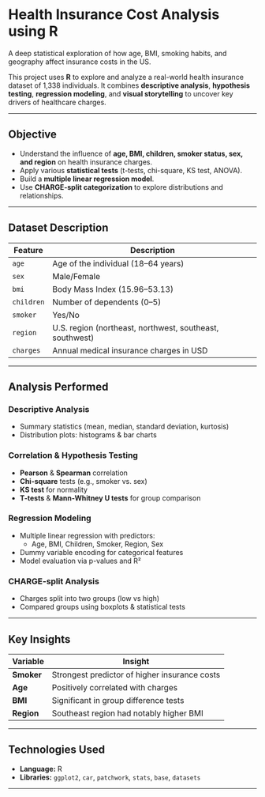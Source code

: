 # Health Insurance Cost Analysis using R

A deep statistical exploration of how age, BMI, smoking habits, and geography affect insurance costs in the US.

This project uses **R** to explore and analyze a real-world health insurance dataset of 1,338 individuals. It combines **descriptive analysis**, **hypothesis testing**, **regression modeling**, and **visual storytelling** to uncover key drivers of healthcare charges.

---

## Objective

- Understand the influence of **age, BMI, children, smoker status, sex, and region** on health insurance charges.
- Apply various **statistical tests** (t-tests, chi-square, KS test, ANOVA).
- Build a **multiple linear regression model**.
- Use **CHARGE-split categorization** to explore distributions and relationships.

---

## Dataset Description

| Feature    | Description |
|------------|-------------|
| `age`      | Age of the individual (18–64 years) |
| `sex`      | Male/Female |
| `bmi`      | Body Mass Index (15.96–53.13) |
| `children` | Number of dependents (0–5) |
| `smoker`   | Yes/No |
| `region`   | U.S. region (northeast, northwest, southeast, southwest) |
| `charges`  | Annual medical insurance charges in USD |

---

## Analysis Performed

### Descriptive Analysis
- Summary statistics (mean, median, standard deviation, kurtosis)
- Distribution plots: histograms & bar charts

### Correlation & Hypothesis Testing
- **Pearson** & **Spearman** correlation
- **Chi-square** tests (e.g., smoker vs. sex)
- **KS test** for normality
- **T-tests** & **Mann-Whitney U tests** for group comparison

### Regression Modeling
- Multiple linear regression with predictors:
  - Age, BMI, Children, Smoker, Region, Sex
- Dummy variable encoding for categorical features
- Model evaluation via p-values and R²

### CHARGE-split Analysis
- Charges split into two groups (low vs high)
- Compared groups using boxplots & statistical tests

---

## Key Insights

| Variable | Insight |
|----------|---------|
| **Smoker** | Strongest predictor of higher insurance costs |
| **Age**    | Positively correlated with charges |
| **BMI**    | Significant in group difference tests |
| **Region** | Southeast region had notably higher BMI |

---


## Technologies Used

- **Language:** R
- **Libraries:** `ggplot2`, `car`, `patchwork`, `stats`, `base`, `datasets`

---
